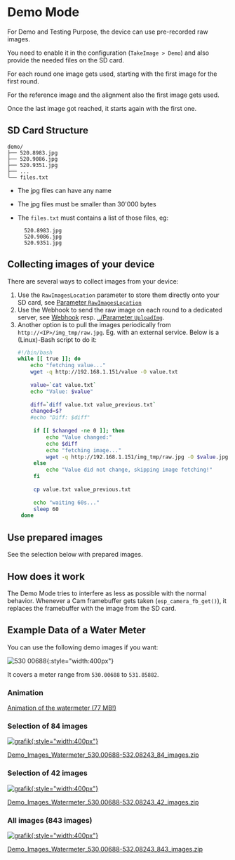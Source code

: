 # Demo Mode
For Demo and Testing Purpose, the device can use pre-recorded raw images.

You need to enable it in the configuration (`TakeImage > Demo`) and also provide the needed files on the SD card.

For each round one image gets used, starting with the first image for the first round.

For the reference image and the alignment also the first image gets used.

Once the last image got reached, it starts again with the first one.

## SD Card Structure
```
demo/
├── 520.8983.jpg
├── 520.9086.jpg
├── 520.9351.jpg
├── ...
└── files.txt
```

- The jpg files can have any name
- The jpg files must be smaller than 30'000 bytes
- The `files.txt` must contains a list of those files, eg:

        520.8983.jpg
        520.9086.jpg
        520.9351.jpg

## Collecting images of your device
There are several ways to collect images from your device:
1. Use the `RawImagesLocation` parameter to store them directly onto your SD card, see [Parameter `RawImagesLocation`](../Parameters/#parameter-rawimageslocation)
1. Use the Webhook to send the raw image on each round to a dedicated server, see [Webhook](../Webhook) resp. [../Parameter `UploadImg`](Parameters/#parameter-uploadimg).
1. Another option is to pull the images periodically from `http://<IP>/img_tmp/raw.jpg`. Eg. with an external service. Below is a (Linux)-Bash script to do it:
    ```bash
    #!/bin/bash
    while [[ true ]]; do
        echo "fetching value..."
        wget -q http://192.168.1.151/value -O value.txt
       
        value=`cat value.txt`
        echo "Value: $value"
        
        diff=`diff value.txt value_previous.txt`
        changed=$?
        #echo "Diff: $diff"
            
         if [[ $changed -ne 0 ]]; then
             echo "Value changed:"
             echo $diff
             echo "fetching image..."
             wget -q http://192.168.1.151/img_tmp/raw.jpg -O $value.jpg
         else
             echo "Value did not change, skipping image fetching!"
         fi
            
         cp value.txt value_previous.txt
            
         echo "waiting 60s..."
         sleep 60
     done
     ```
## Use prepared images
See the selection below with prepared images.

## How does it work
The Demo Mode tries to interfere as less as possible with the normal behavior. Whenever a Cam framebuffer gets taken (`esp_camera_fb_get()`), it replaces the framebuffer with the image from the SD card.

## Example Data of a Water Meter
You can use the following demo images if you want:

![530 00688](https://user-images.githubusercontent.com/1783586/211902363-1b8e4115-5f08-4e25-ace6-bb52e43b3741.jpg){:style="width:400px"}

It covers a meter range from `530.00688` to `531.85882`.

### Animation
[Animation of the watermeter (77 MB!)](img/demo-watermeter-animated.png)


### Selection of 84 images
[![grafik](https://user-images.githubusercontent.com/1783586/211915870-aa5c1342-c61c-4e1f-afe0-10e222f1499d.png){:style="width:400px"}](https://user-images.githubusercontent.com/1783586/211915870-aa5c1342-c61c-4e1f-afe0-10e222f1499d.png)

[Demo_Images_Watermeter_530.00688-532.08243_84_images.zip](https://github.com/jomjol/AI-on-the-edge-device-docs/files/10395892/Demo_Images_Watermeter_530.00688-532.08243_84_images.zip)


### Selection of 42 images
[![grafik](https://user-images.githubusercontent.com/1783586/211915898-b499e109-7b63-4e21-ba5b-c0a370022f7a.png){:style="width:400px"}](https://user-images.githubusercontent.com/1783586/211915898-b499e109-7b63-4e21-ba5b-c0a370022f7a.png)

[Demo_Images_Watermeter_530.00688-532.08243_42_images.zip](https://github.com/jomjol/AI-on-the-edge-device-docs/files/10395893/Demo_Images_Watermeter_530.00688-532.08243_42_images.zip)


### All images (843 images)
[![grafik](https://user-images.githubusercontent.com/1783586/211915731-9a2a3cd3-390b-4b1f-a064-5e7e443ab113.png){:style="width:400px"}](https://user-images.githubusercontent.com/1783586/211915731-9a2a3cd3-390b-4b1f-a064-5e7e443ab113.png)

[Demo_Images_Watermeter_530.00688-532.08243_843_images.zip](https://github.com/jomjol/AI-on-the-edge-device-docs/files/10395941/Demo_Images_Watermeter_530.00688-532.08243_843_images.zip)
